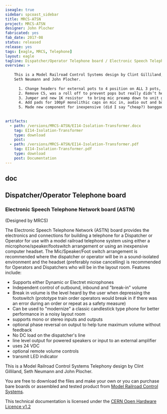 ```yaml
---
iseagle: true
sidebar: spcoast_sidebar
title: MRCS-ATSN
project: MRCS-ATSN
designer: John Plocher
fabricated: yes
fab_date: 2017-08
status: released
release: yes
tags: [eagle, MRCS, Telephone]
layout: eagle
tagline: Dispatcher/Operator Telephone board / Electronic Speech Telephone Network board (ASTN)
overview: >
    
    This is a Model Railroad Control Systems design by Clint Gilliland,
    Seth Neumann and John Plocher.
    
      1. Change headers for external pots to 4 position on ALL 3 pots, so there is a ground on the (new) position 4.  Handy if the user has bought some shielded wire and wants to use it on all pots.  Should help with noise and RF (cell phone) interference.
      2. Remove C5, was a roll off to prevent pops but really didn’t help
      3. Jumper and new 1K resistor  to bring mic preamp down to unit gain for line level input.  This is intended for interfacing with line level mic sources such as computer output from Skype for remote dispatching.
      4. Add pads for 100pF monolithic caps on mic in, audio out and both sides of xfmr facing the world.  This is to filter out any cell phone interference
      5. Made new component for inexpensive (did I say “cheap?) banggood coupling xmfr and put in parallel with TY145P.  Cost reduction.
    
    
artifacts:
  - path: /versions/MRCS-ATSN/EI14-Isolation-Transformer.docx
    tag: EI14-Isolation-Transformer
    type: download
    post: 
  - path: /versions/MRCS-ATSN/EI14-Isolation-Transformer.pdf
    tag: EI14-Isolation-Transformer.pdf
    type: download
    post: Documentation
---
```


## doc

## Dispatcher/Operator Telephone board
### Electronic Speech Telephone Network board  (ASTN)

(Designed by MRCS)

The Electronic Speech Telephone Network (ASTN) board provides the
electronics and connections for building a telephone for a Dispatcher
or Operator for use with a model railroad telephone system using
either a microphone/speaker/footswitch arrangement or using an
inexpensive computer headset.  The Mic/Speaker/Foot switch arrangement
is recommended where the dispatcher or operator will be in a
sound-isolated environment and the headset (preferably noise
cancelling) is recommended for Operators and Dispatchers who will
be in the layout room.  Features include:

  * Supports either Dynamic or Electret microphones
  * Independent control of outbound, inbound and "break-in" volume
  * Break in volume is the level heard by the user when depressing the footswitch (prototype train order operators would break in if there was an error during an order or repeat as a safety measure)
  * Can be used to "modernize" a classic candlestick type phone for better performance in a noisy layout room
  * supports mono or stereo inputs and outputs
  * optional phase reversal on output to help tune maximum volume without feedback
  * No DC load on the dispatcher's line
  * line level output for powered speakers or input to an external amplifier
  * uses 24 VDC
  * optional remote volume controls
  * transmit LED indicator

This is a Model Railroad Control Systems Telephony design by Clint Gilliland,
Seth Neumann and John Plocher.

You are free to download the files and make your own or you can
purchase bare boards or assembled and tested product from
[Model Railroad Control Systems](http://www.modelrailroadcontrolsystems.com/).



This technical documentation is licensed under the [CERN Open Hardware Licence v1.2](http://www.ohwr.org/attachments/2388/cern_ohl_v_1_2.txt)
